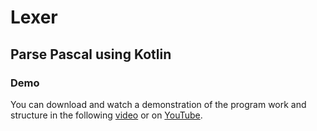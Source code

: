 # Lexer

## Parse Pascal using Kotlin

### Demo
You can download and watch a demonstration of the program work and structure in the following [video](video/Lexer%20demo.mp4) or on [YouTube](https://youtu.be/GaT_YAcSY2U).


